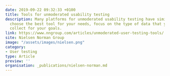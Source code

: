 ```yaml
---
date: 2019-09-22 09:32:33 +0100
title: Tools for unmoderated usability testing
description: Many platforms for unmoderated usability testing have similar features; to
  choose the best tool for your needs, focus on the type of data that you need to
  collect for your goals.
link: https://www.nngroup.com/articles/unmoderated-user-testing-tools/
site: Nielsen Norman Group
image: "/assets/images/nielsen.png"
category:
- User testing
type: Article
preview: ''
organisation: _publications/nielsen-norman.md
---
```

